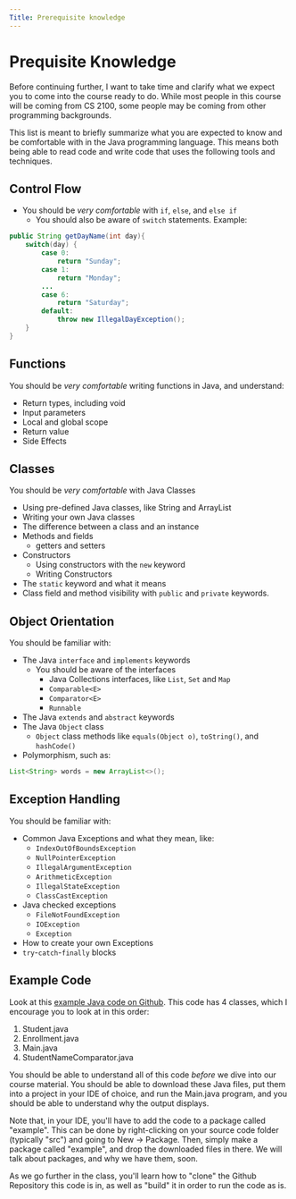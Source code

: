 ```yaml
---
Title: Prerequisite knowledge
---
```


# Prequisite Knowledge

Before continuing further, I want to take time and clarify what we
expect you to come into the course ready to do. While most people
in this course will be coming from CS 2100, some people may be coming
from other programming backgrounds.

This list is meant to briefly summarize what you are expected to know
and be comfortable with in the Java programming language. This means
both being able to read code and write code that uses the following
tools and techniques.

## Control Flow

* You should be *very comfortable* with ```if```, ```else```, and ```else if```
  * You should also be aware of ```switch``` statements. Example:
```java
public String getDayName(int day){
    switch(day) {
        case 0:
            return "Sunday";
        case 1:
            return "Monday";
        ...
        case 6:
            return "Saturday";
        default:
            throw new IllegalDayException();
    }
}
```

## Functions

You should be *very comfortable* writing functions in Java, and understand:
* Return types, including void
* Input parameters
* Local and global scope
* Return value
* Side Effects

## Classes

You should be *very comfortable* with Java Classes
* Using pre-defined Java classes, like String and ArrayList
* Writing your own Java classes
* The difference between a class and an instance
* Methods and fields
  * getters and setters
* Constructors
  * Using constructors with the ```new``` keyword
  * Writing Constructors
* The ```static``` keyword and what it means
* Class field and method visibility with ```public``` and ```private``` keywords.

## Object Orientation

You should be familiar with:
* The Java ```interface``` and ```implements``` keywords
  * You should be aware of the interfaces
    * Java Collections interfaces, like ```List```, ```Set``` and ```Map```
    * ```Comparable<E>```
    * ```Comparator<E>```
    * ```Runnable```
* The Java ```extends``` and ```abstract``` keywords
* The Java ```Object``` class
  * ```Object``` class methods like ```equals(Object o)```, ```toString()```, and ```hashCode()```
* Polymorphism, such as:
```java
List<String> words = new ArrayList<>();
```

## Exception Handling

You should be familiar with:
* Common Java Exceptions and what they mean, like:
  * ```IndexOutOfBoundsException```
  * ```NullPointerException```
  * ```IllegalArgumentException```
  * ```ArithmeticException```
  * ```IllegalStateException```
  * ```ClassCastException```
* Java checked exceptions
  * ```FileNotFoundException```
  * ```IOException```
  * ```Exception```
* How to create your own Exceptions
* ```try```-```catch```-```finally``` blocks

## Example Code

Look at this [example Java code on Github](https://github.com/sde-coursepack/java-prerequisite/tree/main/src/main/java/example).
This code has 4 classes, which I encourage you to look at in this order:

1. Student.java
2. Enrollment.java
3. Main.java
4. StudentNameComparator.java

You should be able to understand all of this code *before* we dive
into our course material. You should be able to download these
Java files, put them into a project in your IDE of choice, and run
the Main.java program, and you should be able to understand why
the output displays.

Note that, in your IDE, you'll have to add the code to a package called
"example". This can be done by right-clicking on your source code
folder (typically "src") and going to New -> Package. Then, simply
make a package called "example", and drop the downloaded files in there.
We will talk about packages, and why we have them, soon.

As we go further in the class, you'll learn how to "clone" the Github
Repository this code is in, as well as "build" it in order to run
the code as is.